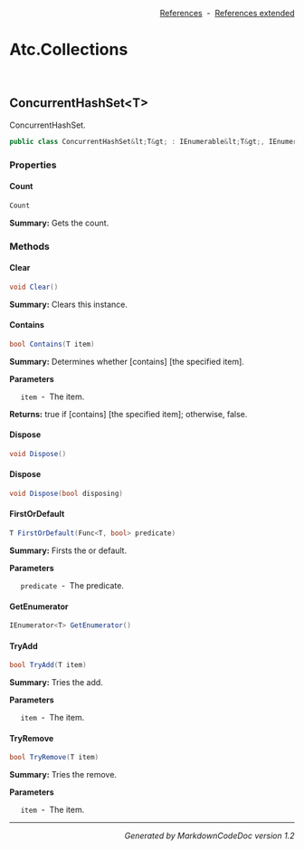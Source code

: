 <div style='text-align: right'>

[References](Index.md)&nbsp;&nbsp;-&nbsp;&nbsp;[References extended](IndexExtended.md)
</div>

# Atc.Collections

<br />


## ConcurrentHashSet&lt;T&gt;
ConcurrentHashSet.


```csharp
public class ConcurrentHashSet&lt;T&gt; : IEnumerable&lt;T&gt;, IEnumerable, IDisposable
```

### Properties


#### Count

```csharp
Count
```
<p><b>Summary:</b> Gets the count.</p>

### Methods


#### Clear

```csharp
void Clear()
```
<p><b>Summary:</b> Clears this instance.</p>

#### Contains

```csharp
bool Contains(T item)
```
<p><b>Summary:</b> Determines whether [contains] [the specified item].</p>

<b>Parameters</b>

&nbsp;&nbsp;&nbsp;&nbsp;&nbsp;`item`&nbsp;&nbsp;-&nbsp;&nbsp;The item.<br />
<p><b>Returns:</b> true if [contains] [the specified item]; otherwise, false.</p>

#### Dispose

```csharp
void Dispose()
```
#### Dispose

```csharp
void Dispose(bool disposing)
```
#### FirstOrDefault

```csharp
T FirstOrDefault(Func<T, bool> predicate)
```
<p><b>Summary:</b> Firsts the or default.</p>

<b>Parameters</b>

&nbsp;&nbsp;&nbsp;&nbsp;&nbsp;`predicate`&nbsp;&nbsp;-&nbsp;&nbsp;The predicate.<br />
#### GetEnumerator

```csharp
IEnumerator<T> GetEnumerator()
```
#### TryAdd

```csharp
bool TryAdd(T item)
```
<p><b>Summary:</b> Tries the add.</p>

<b>Parameters</b>

&nbsp;&nbsp;&nbsp;&nbsp;&nbsp;`item`&nbsp;&nbsp;-&nbsp;&nbsp;The item.<br />
#### TryRemove

```csharp
bool TryRemove(T item)
```
<p><b>Summary:</b> Tries the remove.</p>

<b>Parameters</b>

&nbsp;&nbsp;&nbsp;&nbsp;&nbsp;`item`&nbsp;&nbsp;-&nbsp;&nbsp;The item.<br />
<hr /><div style='text-align: right'><i>Generated by MarkdownCodeDoc version 1.2</i></div>
